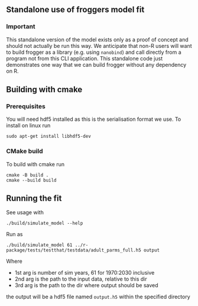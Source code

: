 ## Standalone use of froggers model fit

### Important

This standalone version of the model exists only as a proof of concept and
should not actually be run this way. We
anticipate that non-R users will want to build frogger as a library (e.g.
using `nanobind`) and call directly from a
program not from this CLI application. This standalone code just demonstrates
one way that we can build frogger without
any dependency on R.

## Building with cmake

### Prerequisites

You will need hdf5 installed as this is the serialisation format we use.
To install on linux run

```
sudo apt-get install libhdf5-dev
```

### CMake build

To build with cmake run

```
cmake -B build .
cmake --build build
```

## Running the fit

See usage with

```
./build/simulate_model --help
```

Run as

```
./build/simulate_model 61 ../r-package/tests/testthat/testdata/adult_parms_full.h5 output
```

Where

* 1st arg is number of sim years, 61 for 1970:2030 inclusive
* 2nd arg is the path to the input data, relative to this dir
* 3rd arg is the path to the dir where output should be saved

the output will be a hdf5 file named `output.h5` within the specified directory

